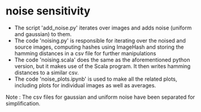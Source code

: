 # noise sensitivity

- The script 'add_noise.py' iterates over images and adds noise (uniform and gaussian) to them.
- The code 'noising.py' is responsible for iterating over the noised and source images, computing hashes using ImageHash
and storing the hamming distances in a csv file for further manipulations
- The code 'noising.scala' does the same as the aforementioned python version, but it makes use of the Scala program. It then
writes hamming distances to a similar csv.
- The code 'noise_plots.ipynb' is used to make all the related plots, including plots for individual images as well as averages.

Note : The csv files for gaussian and uniform noise have been separated for simplification.
